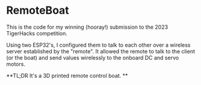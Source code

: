 # RemoteBoat

This is the code for my winning (hooray!) submission to the 2023 TigerHacks competition. 

Using two ESP32's, I configured them to talk to each other over a wireless server established by the "remote". It allowed the remote to talk to the client (or the boat) and send values wirelessly to the onboard DC and servo motors. 

**TL;DR It's a 3D printed remote control boat. **
